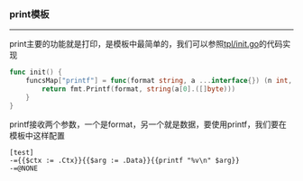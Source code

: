 ### print模板
-----
print主要的功能就是打印，是模板中最简单的，我们可以参照[tpl/init.go](https://github.com/tal-tech/triton/blob/master/tpl/init.go)的代码实现
```go
func init() {
	funcsMap["printf"] = func(format string, a ...interface{}) (n int, err error) {
		return fmt.Printf(format, string(a[0].([]byte)))
	}
}
```
printf接收两个参数，一个是format，另一个就是数据，要使用printf，我们要在模板中这样配置
```shell
[test]
-={{$ctx := .Ctx}}{{$arg := .Data}}{{printf "%v\n" $arg}}
-=@NONE
```